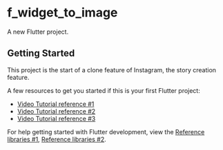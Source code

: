 # f_widget_to_image

A new Flutter project.

## Getting Started

This project is the start of a clone feature of Instagram, the story creation feature.

A few resources to get you started if this is your first Flutter project:

- [Video Tutorial reference #1](https://www.youtube.com/watch?v=PTyvarfJiW8&list=LL&index=60&ab_channel=HamedHamedi)
- [Video Tutorial reference #2](https://www.youtube.com/watch?v=DSJ5vONP3XM&ab_channel=JohannesMilke)
- [Video Tutorial reference #3](https://www.youtube.com/watch?v=x2mg9q7_yzY&ab_channel=JohannesMilke)

For help getting started with Flutter development, view the
[Reference libraries #1](https://pub.dev/packages/story_maker), [Reference libraries #2](https://pub.dev/packages/stories_editor).


